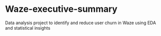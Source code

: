 # Waze-executive-summary
Data analysis project to identify and reduce user churn in Waze using EDA and statistical insights
